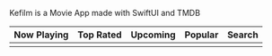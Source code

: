Kefilm is a Movie App made with SwiftUI and TMDB

|  Now Playing  |   Top Rated   |    Upcoming   |    Popular    |     Search    |
| ------------- | ------------- | ------------- | ------------- | ------------- |
|           |       |               |               |               |

